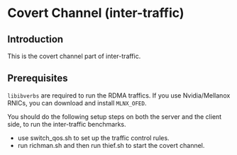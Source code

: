 # Covert Channel (inter-traffic)

## Introduction

This is the covert channel part of inter-traffic.

## Prerequisites

`libibverbs` are required to run the RDMA traffics. If you use Nvidia/Mellanox RNICs, you can download and install `MLNX_OFED`.

You should do the following setup steps on both the server and the client side, to run the inter-traffic benchmarks.

- use switch_qos.sh to set up the traffic control rules.
- run richman.sh and then run thief.sh to start the covert channel.